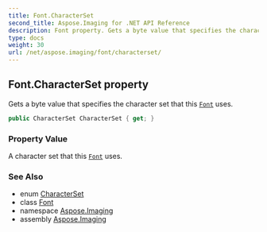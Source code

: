 ```yaml
---
title: Font.CharacterSet
second_title: Aspose.Imaging for .NET API Reference
description: Font property. Gets a byte value that specifies the character set that this Font uses
type: docs
weight: 30
url: /net/aspose.imaging/font/characterset/
---
```

## Font.CharacterSet property

Gets a byte value that specifies the character set that this [`Font`](../) uses.

```csharp
public CharacterSet CharacterSet { get; }
```

### Property Value

A character set that this [`Font`](../) uses.

### See Also

* enum [CharacterSet](../../characterset/)
* class [Font](../)
* namespace [Aspose.Imaging](../../font/)
* assembly [Aspose.Imaging](../../../)


